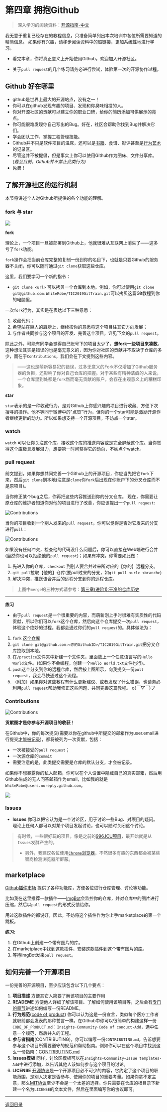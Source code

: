 # 第四章 拥抱Github

> 深入学习的阅读资料：[开源指南-中文](https://opensource.guide/zh-cn/)

我无意于重复已经存在的教程信息，只准备简单列出本次培训中各位所需要知道的精简信息。
如果你有兴趣，请移步阅读资料中的超链接，更加系统性地进行学习。

- 看完本章，你将真正意义上开始使用Github，欢迎加入开源社区。

- 关于`pull request`的几个练习请务必进行尝试，体验第一次的开源协作过程。

## Github 好在哪里

- github是世界上最大的开源站点，没有之一！
- 你可以在github发现有趣的项目、发现和你臭味相投的人。
- 你对开源社区的贡献可以建立你的职业口碑，给你的简历添加可供展示的亮点。
- 你可能很难发现你自己写出的Bug。好在，社区会帮助你找到Bug并解决它们。
- 学会团队工作、掌握工程管理技能。
- Github并不只是软件项目的温床，还可以是[书籍](https://github.com/exacity/deeplearningbook-chinese)、食谱、影评甚至是[行为艺术](https://github.com/kelseyhightower/nocode)的记录区。
- 尽管这并不被提倡，但是事实上你可以使用Github作为图床、文件分享库。*(截至目前，Github并不禁止此类行为)*
- 免费！

## 了解开源社区的运行机制

本节将讲述个人对Github所提供的各个功能的理解。

### fork 与 star

![](/pic/GithubBar.jpg)

**fork**

理论上，一个项目一旦被部署到Github上，他就很难从互联网上消失了——这多亏了`fork`功能。

`fork`操作会把当前仓库完整的复制一份到你的名目下，也就是只要Github的服务器不关闭，你可以随时通过`git clone`获取这些仓库。

这里，我们要学习一个新的指令：

- `git clone <url>` 可以拷贝一个仓库到本地。例如，你可以使用`git clone git@github.com:WhiteRobe/TIC2019GitTrain.git`可以拷贝这篇Git教程到你的电脑里。

一次`fork`行为，其实是在表达以下三种意愿：

1. 收藏代码；
2. 希望站在巨人的肩膀上，继续按你的意愿将这个项目往其它方向发展；
3. 与作者共同参与这个项目的开发、完善这个项目，详见下文的`pull request`。

除此之外，可能有同学会觉得自己账号下的项目太少了，**想fork一些项目来凑数**。这种想法其实是错误的也是毫无意义的，因为你对社区的贡献并不取决于仓库的多少，而在于`Contributions`，我们会在下文提到这些内容。
> ——这也是萌新容易犯的错误，过多无意义的Fork不仅增加了Github服务器的负担，还影响了你对自己仓库的把握。对于某些有精神洁癖的人来说，一个仓库里到处都是`fork`然而毫无贡献的账户，会存在主观意义上的糟糕印象。

**star**

`star`表示的是一种收藏行为，是对Github上你感兴趣的项目进行收藏、方便下次搜寻的操作。他不等同于微博中的"点赞"行为，但你的一个star可能是激励开源作者继续更新的动力。所以如果想支持一个开源项目，不妨点一个star。

### watch

`watch` 可以让你关注这个库、接收这个库的推送内容或是完全屏蔽这个库。当你觉得这个库极具发展潜力，想要第一时间获得它的动向，不妨点个watch。 

### pull request

前文提到，如果你想共同完善一个Github上的开源项目，你应当先把它`fork`下来，然后`git clone`到本地(注意是`clone`你`fork`后出现在你账户下的分叉仓库而不是原项目)。

当你修正某个bug之后，你再把这些内容推送到你的分叉仓库。
现在，你需要让原仓库的维护者知道你对他的项目进行了改善，你应该提出一个`pull request`:

![Contributions](/pic/PullRequestEntry.jpg)

当你的项目收到一个别人发来的`pull request`，你可以觉得是否对它发来的分支进行`pull`：

![Contributions](/pic/GithubPullRequest.jpg)

如果没有任何冲突，检查他的代码没什么问题后，你可以直接在Web端进行合并(当然你也可以拒绝他的`pull request`)；如果有冲突，你需要如此做：

1. 先进入你的仓库，`checkout` 到别人要合并过来所对应的【你的】远程分支。
2. `git pull`拉取【他的】仓库(要pull过来的分支，如`git pull <url> <branch>`)
3. 解决冲突，推送该合并后的远程分支到你的远程仓库。

> 上图中`merge`的三种方式请参考：[第三章(进阶1):干净的仓库历史](https://github.com/WhiteRobe/TIC2019GitTrain/blob/master/articles/better_history.md)

---

**练习**

- 由于`pull request`是一个很重要的内容，而萌新刚上手时很难有实质性的代码贡献，所以你们可以`fork`这个仓库，然后向这个仓库提交一次`pull request`，体验这个绝妙的过程。我都会通过你们的`pull request`的。具体做法为：

1. `fork` [这个仓库](https://github.com/WhiteRobe/TIC2019GitTrain)
2. `git clone git@github.com:<你的GithubID>/TIC2019GitTrain.git`把分叉仓库拉取到本地。
3. 在`/practice`文件夹中新建一个文件夹，里面放上一个任意语言写的`Hello World`文件。(如果你不会编程，创建一个`Hello World.txt`文件也行)。
4. `push`这个分支到你的远程仓库，然后按上图所示，向我提交一份`pull request`，我会尽快通过这个流程。
5. （附加）如果你对这些教程有什么更新建议、或者发现了什么错误，也请务必利用`pull request`帮助我修正这些问题、共同完善这篇教程。 o(*￣▽￣*)ブ

### Contributions

![Contributions](/pic/Contributions.jpg)

**贡献图才是你参与开源项目的收获！**

在Github中，你的每次提交(需要以你在github中所提交的邮箱作为user.email进行提交[才能被记录](https://help.github.com/cn/articles/why-are-my-contributions-not-showing-up-on-my-profile))，都将被列为一次贡献，包括：

- 一次被接受的`pull request`；
- 一次源仓库的`commit`
- 需要注意的是，此类提交需要是仓库的默认分支，才会被记录。

如果你不想暴露你的私人邮箱，你可以在个人设置中隐藏自己的真实邮箱，然后用Github生成的无人问答邮箱作为email，比如我的就是`WhiteRobe@users.noreply.github.com`。

![](/pic/GithubEmailSetting.jpg)


### Issues

- **Issues** 你可以把它认为是一个讨论区，用于讨论一些Bug、对项目的疑问。理论上任何人都可以对某个项目发起讨论，也可以随时关闭这个讨论。

> 有时候，一些很好玩的项目，像是之前的[996.ICU项目](https://github.com/996icu/996.ICU)，最开始就是从`Issues`发酵产生的。
> 
> - 另外，我建议各位使用[`Chrome`浏览器](https://www.google.cn/intl/zh-CN/chrome/)，不然很多有趣的东西都会被某些智商检测浏览器所屏蔽。

## marketplace

[Github插件市场](https://github.com/marketplace)
提供了各种功能库，方便各位进行仓库管理、讨论等功能。

比如我在这里推荐一款插件——[ImgBot](https://github.com/marketplace/imgbot)会监控你的仓库，并对仓库中的图片进行压缩，然后以`pull request`的形式反馈给你。

用过这款插件的都说好，因此，不妨将这个插件作为你上手marketplace的第一个跳板。

**练习:**

1. 在Github上创建一个带有图片的库。
2. 在marketplace中找到这款插件，安装这款插件到这个带有图片的库。
3. 等待ImgBot发来`pull request`。


## 如何完善一个开源项目

一份完善的开源项目，至少应该包含以下几个要点：

1. **项目描述** 方便其它人简要了解该项目的主要作用
2. **READEME** 方便他人详细了解该项目、了解如何使用该项目等，之后会有[专门的章节](https://github.com/WhiteRobe/TIC2019GitTrain/blob/master/articles/how_to_write_markdown.md)讲述如何编写一份README。
3. **行为规范**([code of product](https://opensource.guide/zh-cn/code-of-conduct/)) 你可以认为这是一份宣言，类似每个医疗工作者就职前都会发表的那种誓言一样。在Github中你可以很简单的构建这样一份`CODE_OF_PRODUCT.md`：`Insights`-`Community`-`Code of conduct-Add`，选中任意一个规范，然后并入的工程。
4. **参与者指南**(CONTRIBUTING)，你可以编写一份`CONTRIBUTING.md`，告诉想要参与这个项目所需要遵守的规范和帮助指南。例如你可以在这个项目中找到这么一份指南：[CONTRIBUTING.md](https://github.com/WhiteRobe/TIC2019GitTrain/blob/master/.github/CONTRIBUTING.md)
5. **Issues模板** 同样，讨论区模板可以在`Insights`-`Community`-`Issue templates-Add`中进行添加，以告诉其他人该如何参与这个项目的讨论。
6. **LICENSE** [开源协议](https://help.github.com/en/articles/licensing-a-repository#disclaimer)是一个开源项目必不可少的内容，它约定了这个项目的职能范围，是别人决定是否参与、使用你的项目的重要考量。如果你拿不定主意，那么[MIT协议](https://github.com/WhiteRobe/TIC2019GitTrain/blob/master/LICENSE)至少不会是一个太差的选择。你只需要在仓库的根目录下新建一个名为`LICENSE`的文本文件，然后在里面编写你的协议即可。

---

[返回目录](https://github.com/WhiteRobe/TIC2019GitTrain/blob/master/README.md)